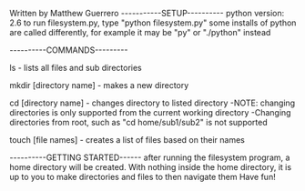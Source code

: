 Written by Matthew Guerrero
-----------SETUP----------
python version: 2.6
to run filesystem.py, type "python filesystem.py"
some installs of python are called differently, for example it may be "py" or "./python" instead

----------COMMANDS---------

ls - lists all files and sub directories

mkdir [directory name] - makes a new directory

cd [directory name] - changes directory to listed directory
  -NOTE: changing directories is only supported from the current working directory
  -Changing directories from root, such as "cd home/sub1/sub2" is not supported

touch [file names] - creates a list of files based on their names

----------GETTING STARTED------
after running the filesystem program, a home directory will be created.
With nothing inside the home directory, it is up to you to make directories and files to then navigate them
Have fun!
